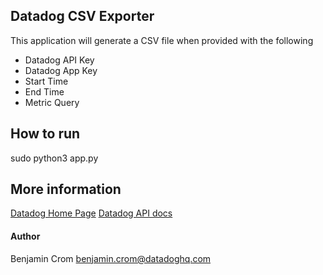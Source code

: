 ## Datadog CSV Exporter
This application will generate a CSV file when provided with the following
- Datadog API Key
- Datadog App Key
- Start Time
- End Time
- Metric Query

## How to run
sudo python3 app.py

## More information
[Datadog Home Page](https://www.datadoghq.com)
[Datadog API docs](https://docs.datadoghq.com/api/?lang=python#metrics)

#### Author
Benjamin Crom
benjamin.crom@datadoghq.com
